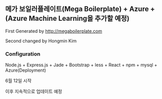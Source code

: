 ## 메가 보일러플레이트(Mega Boilerplate) + Azure + (Azure Machine Learning을 추가할 예정)

First Generated by http://megaboilerplate.com

Second changed by Hongmin Kim

### Configuration

Node.js + Express.js + Jade + Bootstrap + less + React + npm + mysql + Azure(Deployment)

6월 12일 시작

이후 지속적으로 업데이트 예정